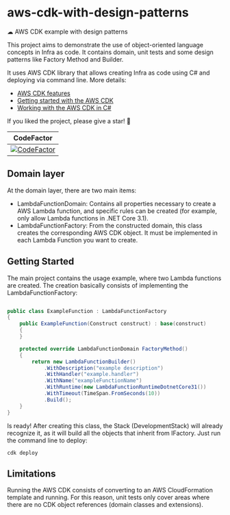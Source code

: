 # aws-cdk-with-design-patterns

☁ AWS CDK example with design patterns

This project aims to demonstrate the use of object-oriented language concepts in Infra as code. It contains domain, unit tests and some design patterns like Factory Method and Builder.

It uses AWS CDK library that allows creating Infra as code using C# and deploying via command line. More details:
- [AWS CDK features](https://aws.amazon.com/cdk/features/)
- [Getting started with the AWS CDK](https://docs.aws.amazon.com/cdk/latest/guide/getting_started.html)
- [Working with the AWS CDK in C#](https://docs.aws.amazon.com/cdk/latest/guide/work-with-cdk-csharp.html)

If you liked the project, please give a star! 🌟

| CodeFactor |
|:---:|
|[![CodeFactor](https://www.codefactor.io/repository/github/rafaeldalsenter/aws-cdk-with-design-patterns/badge?s=ccf1c724015f7f223250477195318fa1816b920b)](https://www.codefactor.io/repository/github/rafaeldalsenter/aws-cdk-with-design-patterns)|

## Domain layer

At the domain layer, there are two main items:
- LambdaFunctionDomain: Contains all properties necessary to create a AWS Lambda function, and specific rules can be created (for example, only allow Lambda functions in .NET Core 3.1).
- LambdaFunctionFactory: From the constructed domain, this class creates the corresponding AWS CDK object. It must be implemented in each Lambda Function you want to create.

## Getting Started

The main project contains the usage example, where two Lambda functions are created. The creation basically consists of implementing the LambdaFunctionFactory:

```csharp

public class ExampleFunction : LambdaFunctionFactory
{
    public ExampleFunction(Construct construct) : base(construct)
    {
    }

    protected override LambdaFunctionDomain FactoryMethod()
    {
        return new LambdaFunctionBuilder()
            .WithDescription("example description")
            .WithHandler("example.handler")
            .WithName("exampleFunctionName")
            .WithRuntime(new LambdaFunctionRuntimeDotnetCore31())
            .WithTimeout(TimeSpan.FromSeconds(10))
            .Build();
    }
}

```

Is ready! After creating this class, the Stack (DevelopmentStack) will already recognize it, as it will build all the objects that inherit from IFactory. Just run the command line to deploy:

```
cdk deploy
```

## Limitations

Running the AWS CDK consists of converting to an AWS CloudFormation template and running. For this reason, unit tests only cover areas where there are no CDK object references (domain classes and extensions).






